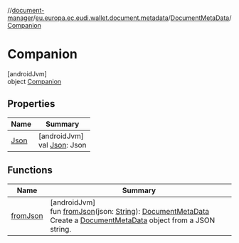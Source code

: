 //[document-manager](../../../../index.md)/[eu.europa.ec.eudi.wallet.document.metadata](../../index.md)/[DocumentMetaData](../index.md)/[Companion](index.md)

# Companion

[androidJvm]\
object [Companion](index.md)

## Properties

| Name | Summary |
|---|---|
| [Json](-json.md) | [androidJvm]<br>val [Json](-json.md): Json |

## Functions

| Name | Summary |
|---|---|
| [fromJson](from-json.md) | [androidJvm]<br>fun [fromJson](from-json.md)(json: [String](https://kotlinlang.org/api/latest/jvm/stdlib/kotlin-stdlib/kotlin/-string/index.html)): [DocumentMetaData](../index.md)<br>Create a [DocumentMetaData](../index.md) object from a JSON string. |
